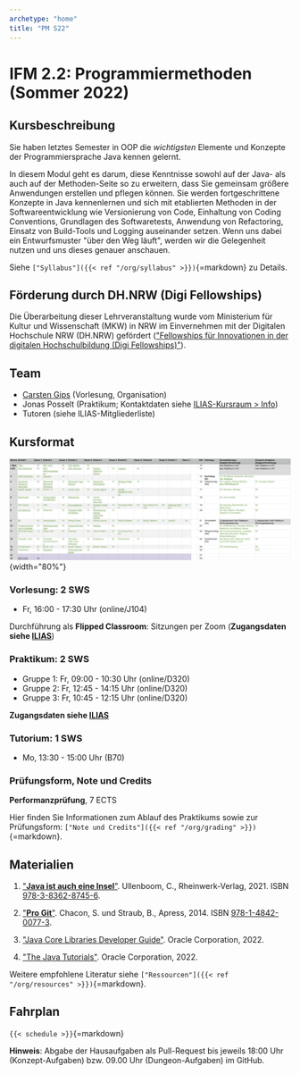 ```yaml
---
archetype: "home"
title: "PM S22"
---
```



# IFM 2.2: Programmiermethoden (Sommer 2022)

## Kursbeschreibung

Sie haben letztes Semester in OOP die _wichtigsten_ Elemente und Konzepte der
Programmiersprache Java kennen gelernt.

In diesem Modul geht es darum, diese Kenntnisse sowohl auf der Java- als auch auf der
Methoden-Seite so zu erweitern, dass Sie gemeinsam größere Anwendungen erstellen und
pflegen können. Sie werden fortgeschrittene Konzepte in Java kennenlernen und sich mit
etablierten Methoden in der Softwareentwicklung wie Versionierung von Code, Einhaltung
von Coding Conventions, Grundlagen des Softwaretests, Anwendung von Refactoring, Einsatz
von Build-Tools und Logging auseinander setzen. Wenn uns dabei ein Entwurfsmuster "über
den Weg läuft", werden wir die Gelegenheit nutzen und uns dieses genauer anschauen.

Siehe `["Syllabus"]({{< ref "/org/syllabus" >}})`{=markdown} zu Details.


## Förderung durch DH.NRW (Digi Fellowships)

Die Überarbeitung dieser Lehrveranstaltung wurde vom Ministerium für Kultur und Wissenschaft
(MKW) in NRW im Einvernehmen mit der Digitalen Hochschule NRW (DH.NRW) gefördert
(["Fellowships für Innovationen in der digitalen Hochschulbildung (Digi Fellowships)"]).

["Fellowships für Innovationen in der digitalen Hochschulbildung (Digi Fellowships)"]: https://www.dh.nrw/kooperationen/Digi-Fellows-2

## Team

-   [Carsten Gips](https://www.fh-bielefeld.de/minden/ueber-uns/personenverzeichnis/carsten-gips) (Vorlesung, Organisation)
-   Jonas Posselt (Praktikum; Kontaktdaten siehe [ILIAS-Kursraum > Info](https://www.fh-bielefeld.de/elearning/ilias.php?ref_id=1015325&cmdClass=ilinfoscreengui&cmd=showSummary&cmdNode=wr:ls:er&baseClass=ilrepositorygui#after_tabs))
-   Tutoren (siehe ILIAS-Mitgliederliste)


## Kursformat

![](images/fahrplan.png){width="80%"}

### Vorlesung: 2 SWS

*   Fr, 16:00 - 17:30 Uhr (online/J104)

Durchführung als **Flipped Classroom**: Sitzungen per Zoom (**Zugangsdaten siehe [ILIAS]**)

### Praktikum: 2 SWS

*   Gruppe 1: Fr, 09:00 - 10:30 Uhr (online/D320)
*   Gruppe 2: Fr, 12:45 - 14:15 Uhr (online/D320)
*   Gruppe 3: Fr, 10:45 - 12:15 Uhr (online/D320)

**Zugangsdaten siehe [ILIAS]**

### Tutorium: 1 SWS

*   Mo, 13:30 - 15:00 Uhr (B70)

[ILIAS]: https://www.fh-bielefeld.de/elearning/goto.php?target=crs_1015325&client_id=FH-Bielefeld

### Prüfungsform, Note und Credits

**Performanzprüfung**, 7 ECTS

Hier finden Sie Informationen zum Ablauf des Praktikums sowie zur Prüfungsform:
`["Note und Credits"]({{< ref "/org/grading" >}})`{=markdown}.


## Materialien

1.  ["**Java ist auch eine Insel**"](https://openbook.rheinwerk-verlag.de/javainsel/index.html).
    Ullenboom, C., Rheinwerk-Verlag, 2021.
    ISBN [978-3-8362-8745-6](https://www.digibib.net/openurl/Bi10?isbn=978-3-8362-8745-6).

2.  ["**Pro Git**"](https://git-scm.com/book/en/v2).
    Chacon, S. und Straub, B., Apress, 2014.
    ISBN [978-1-4842-0077-3](https://www.digibib.net/openurl/Bi10?isbn=978-1-4842-0077-3).

3.  ["Java Core Libraries Developer Guide"](https://docs.oracle.com/en/java/javase/17/core/index.html).
    Oracle Corporation, 2022.

4.  ["The Java Tutorials"](https://docs.oracle.com/javase/tutorial/).
    Oracle Corporation, 2022.

Weitere empfohlene Literatur siehe `["Ressourcen"]({{< ref "/org/resources" >}})`{=markdown}.


## Fahrplan

`{{< schedule >}}`{=markdown}

**Hinweis**: Abgabe der Hausaufgaben als Pull-Request bis jeweils 18:00 Uhr (Konzept-Aufgaben)
bzw. 09.00 Uhr (Dungeon-Aufgaben) im GitHub.
